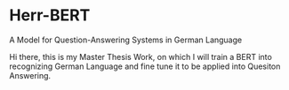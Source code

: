 # Herr-BERT
A Model for Question-Answering Systems in German Language

Hi there, this is my Master Thesis Work, on which I will train a BERT into recognizing German Language and fine tune it to be applied into Quesiton Answering.
